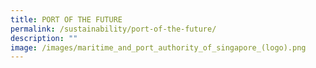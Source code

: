 ```yaml
---
title: PORT OF THE FUTURE
permalink: /sustainability/port-of-the-future/
description: ""
image: /images/maritime_and_port_authority_of_singapore_(logo).png
---
```

